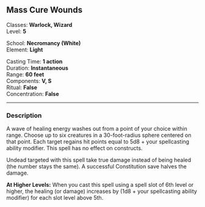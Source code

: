 ## Mass Cure Wounds

Classes: **Warlock, Wizard**  
Level: **5**  

School: **Necromancy (White)**  
Element: **Light**  

Casting Time: **1 action**  
Duration: **Instantaneous**  
Range: **60 feet**  
Components: **V, S**  
Ritual: **False**  
Concentration: **False**  

------

### Description

A wave of healing energy washes out from a point of your choice within range. Choose up to six creatures in a 30-foot-radius sphere centered on that point. Each target regains hit points equal to 5d8 + your spellcasting ability modifier. This spell has no effect on constructs.

Undead targeted with this spell take true damage instead of being healed (the number stays the same). A successful Constitution save halves the damage.

**At Higher Levels:** When you cast this spell using a spell slot of 6th level or higher, the healing (or damage) increases by (1d8 + your spellcasting ability modifier) for each slot level above 5th.